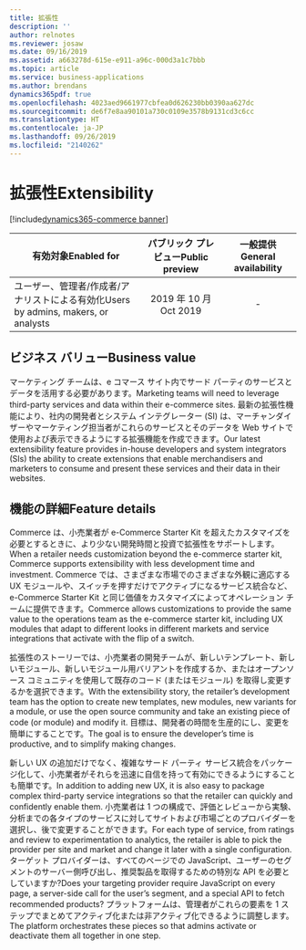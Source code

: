 ```yaml
---
title: 拡張性
description: ''
author: relnotes
ms.reviewer: josaw
ms.date: 09/16/2019
ms.assetid: a663278d-615e-e911-a96c-000d3a1c7bbb
ms.topic: article
ms.service: business-applications
ms.author: brendans
dynamics365pdf: true
ms.openlocfilehash: 4023aed9661977cbfea0d626230bb0390aa627dc
ms.sourcegitcommit: de6f7e8aa90101a730c0109e3578b9131cd3c6cc
ms.translationtype: HT
ms.contentlocale: ja-JP
ms.lasthandoff: 09/26/2019
ms.locfileid: "2140262"
---
```

# <a name="extensibility"></a><span data-ttu-id="2dca9-102">拡張性</span><span class="sxs-lookup"><span data-stu-id="2dca9-102">Extensibility</span></span>
[!include[dynamics365-commerce banner](../includes/dynamics365-commerce.md)]

| <span data-ttu-id="2dca9-103">有効対象</span><span class="sxs-lookup"><span data-stu-id="2dca9-103">Enabled for</span></span>    |  <span data-ttu-id="2dca9-104">パブリック プレビュー</span><span class="sxs-lookup"><span data-stu-id="2dca9-104">Public preview</span></span> | <span data-ttu-id="2dca9-105">一般提供</span><span class="sxs-lookup"><span data-stu-id="2dca9-105">General availability</span></span> | 
| ---------- | :----------: |:----------: |
|<span data-ttu-id="2dca9-106">ユーザー、管理者/作成者/アナリストによる有効化</span><span class="sxs-lookup"><span data-stu-id="2dca9-106">Users by admins, makers, or analysts</span></span>|<span data-ttu-id="2dca9-107">2019 年 10 月</span><span class="sxs-lookup"><span data-stu-id="2dca9-107">Oct 2019</span></span>| -|


## <a name="business-value"></a><span data-ttu-id="2dca9-108">ビジネス バリュー</span><span class="sxs-lookup"><span data-stu-id="2dca9-108">Business value</span></span>
<!-- bv start -->
<span data-ttu-id="2dca9-109">マーケティング チームは、e コマース サイト内でサード パーティのサービスとデータを活用する必要があります。</span><span class="sxs-lookup"><span data-stu-id="2dca9-109">Marketing teams will need to leverage third-party services and data within their e-commerce sites.</span></span> <span data-ttu-id="2dca9-110">最新の拡張性機能により、社内の開発者とシステム インテグレーター (SI) は、マーチャンダイザーやマーケティング担当者がこれらのサービスとそのデータを Web サイトで使用および表示できるようにする拡張機能を作成できます。</span><span class="sxs-lookup"><span data-stu-id="2dca9-110">Our latest extensibility feature provides in-house developers and system integrators (SIs) the ability to create extensions that enable merchandisers and marketers to consume and present these services and their data in their websites.</span></span>
<!-- bv end -->



## <a name="feature-details"></a><span data-ttu-id="2dca9-111">機能の詳細</span><span class="sxs-lookup"><span data-stu-id="2dca9-111">Feature details</span></span>
<!--feature detail start -->
<span data-ttu-id="2dca9-112">Commerce は、小売業者が e-Commerce Starter Kit を超えたカスタマイズを必要とするときに、より少ない開発時間と投資で拡張性をサポートします。</span><span class="sxs-lookup"><span data-stu-id="2dca9-112">When a retailer needs customization beyond the e-commerce starter kit, Commerce supports extensibility with less development time and investment.</span></span> <span data-ttu-id="2dca9-113">Commerce では、さまざまな市場でのさまざまな外観に適応する UX モジュールや、スイッチを押すだけでアクティブになるサービス統合など、e-Commerce Starter Kit と同じ価値をカスタマイズによってオペレーション チームに提供できます。</span><span class="sxs-lookup"><span data-stu-id="2dca9-113">Commerce allows customizations to provide the same value to the operations team as the e-commerce starter kit, including UX modules that adapt to different looks in different markets and service integrations that activate with the flip of a switch.</span></span> 

<span data-ttu-id="2dca9-114">拡張性のストーリーでは、小売業者の開発チームが、新しいテンプレート、新しいモジュール、新しいモジュール用バリアントを作成するか、またはオープンソース コミュニティを使用して既存のコード (またはモジュール) を取得し変更するかを選択できます。</span><span class="sxs-lookup"><span data-stu-id="2dca9-114">With the extensibility story, the retailer’s development team has the option to create new templates, new modules, new variants for a module, or use the open source community and take an existing piece of code (or module) and modify it.</span></span> <span data-ttu-id="2dca9-115">目標は、開発者の時間を生産的にし、変更を簡単にすることです。</span><span class="sxs-lookup"><span data-stu-id="2dca9-115">The goal is to ensure the developer’s time is productive, and to simplify making changes.</span></span> 

<span data-ttu-id="2dca9-116">新しい UX の追加だけでなく、複雑なサード パーティ サービス統合をパッケージ化して、小売業者がそれらを迅速に自信を持って有効にできるようにすることも簡単です。</span><span class="sxs-lookup"><span data-stu-id="2dca9-116">In addition to adding new UX, it is also easy to package complex third-party service integrations so that the retailer can quickly and confidently enable them.</span></span> <span data-ttu-id="2dca9-117">小売業者は 1 つの構成で、評価とレビューから実験、分析までの各タイプのサービスに対してサイトおよび市場ごとのプロバイダーを選択し、後で変更することができます。</span><span class="sxs-lookup"><span data-stu-id="2dca9-117">For each type of service, from ratings and review to experimentation to analytics, the retailer is able to pick the provider per site and market and change it later with a single configuration.</span></span> <span data-ttu-id="2dca9-118">ターゲット プロバイダーは、すべてのページでの JavaScript、ユーザーのセグメントのサーバー側呼び出し、推奨製品を取得するための特別な API を必要としていますか?</span><span class="sxs-lookup"><span data-stu-id="2dca9-118">Does your targeting provider require JavaScript on every page, a server-side call for the user’s segment, and a special API to fetch recommended products?</span></span> <span data-ttu-id="2dca9-119">プラットフォームは、管理者がこれらの要素を 1 ステップでまとめてアクティブ化または非アクティブ化できるように調整します。</span><span class="sxs-lookup"><span data-stu-id="2dca9-119">The platform orchestrates these pieces so that admins activate or deactivate them all together in one step.</span></span>
<!--feature detail end -->











